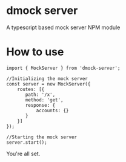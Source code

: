 # dmock server
A typescript based mock server NPM module

# How to use
```
import { MockServer } from 'dmock-server';

//Initializing the mock server
const server = new MockServer({
    routes: [{
       path: '/x',
       method: 'get',
       response: {
           accounts: {}
       }
    }]
});

//Starting the mock server
server.start();
```
You're all set.

